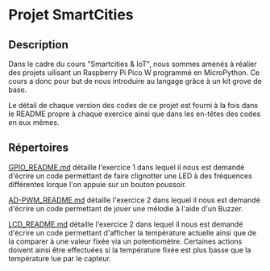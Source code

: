 # Projet SmartCities
## Description
Dans le cadre du cours "Smartcities & IoT", nous sommes amenés à réalier des projets uilisant un Raspberry Pi Pico W programmé en MicroPython. Ce cours a donc pour but de nous introduire au langage grâce à un kit grove de base.

Le détail de chaque version des codes de ce projet est fourni à la fois dans le README propre à chaque exercice ainsi que dans les en-têtes des codes en eux mêmes.

## Répertoires
[GPIO_README.md](https://github.com/hepl-Heusdain/smartcities/blob/main/GPIO/GPIO_README.md) détaille l'exercice 1 dans lequel il nous est demandé d'écrire un code permettant de faire clignotter une LED à des fréquences différentes lorque l'on appuie sur un bouton poussoir.

[AD-PWM_README.md](https://github.com/hepl-Heusdain/smartcities/blob/main/AD-PWM/AD-PWM_README.md) détaille l'exercice 2 dans lequel il nous est demandé d'écrire un code permettant de jouer une mélodie à l'aide d'un Buzzer.

[LCD_README.md](https://github.com/hepl-Heusdain/smartcities/blob/main/LCD/LCD_README.md) détaille l'exercice 2 dans lequel il nous est demandé d'écrire un code permettant d'afficher la température actuelle ainsi que de la comparer à une valeur fixée via un potentiomètre. Certaines actions doivent ainsi être effectuées si la température fixée est plus basse que la température lue par le capteur.
